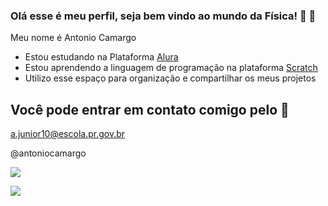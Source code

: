 ### Olá esse é meu perfil, seja bem vindo ao mundo da Física! 💙 👋

Meu nome é Antonio Camargo
- Estou estudando na Plataforma [Alura](https://www.alura.com.br/)
- Estou aprendendo a linguagem de programação na plataforma  [Scratch](https://scratch.mit.edu/)
- Utilizo esse espaço para organização e compartilhar os meus projetos
 
## Você pode entrar em contato comigo pelo 📧

a.junior10@escola.pr.gov.br



@antoniocamargo

![](https://media.tenor.com/EibW8F4VJUkAAAAC/joke-jk.gif)

![](https://media.tenor.com/J_1rvj9mL4kAAAAM/tiktok-dog-awkward-dog.gif)


